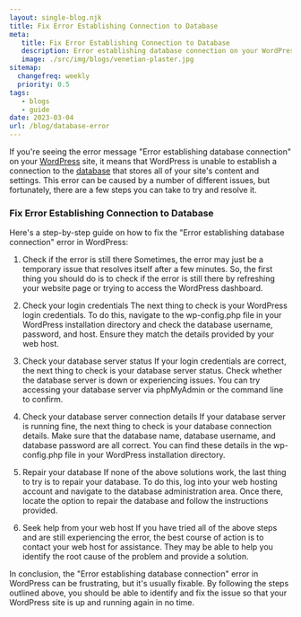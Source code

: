 ```yaml
---
layout: single-blog.njk
title: Fix Error Establishing Connection to Database
meta:
   title: Fix Error Establishing Connection to Database
   description: Error establishing database connection on your WordPress site is caused by a number of different issues.
   image: ./src/img/blogs/venetian-plaster.jpg
sitemap:
  changefreq: weekly
  priority: 0.5
tags:
   - blogs
   - guide
date: 2023-03-04
url: /blog/database-error
---
```


If you're seeing the error message "Error establishing database connection" on your [WordPress](/glossary/wordpress/) site, it means that WordPress is unable to establish a connection to the [database](/glossary/database/) that stores all of your site's content and settings. This error can be caused by a number of different issues, but fortunately, there are a few steps you can take to try and resolve it.

### Fix Error Establishing Connection to Database

Here's a step-by-step guide on how to fix the "Error establishing database connection" error in WordPress:

1. Check if the error is still there
   Sometimes, the error may just be a temporary issue that resolves itself after a few minutes. So, the first thing you should do is to check if the error is still there by refreshing your website page or trying to access the WordPress dashboard.

2. Check your login credentials
   The next thing to check is your WordPress login credentials. To do this, navigate to the wp-config.php file in your WordPress installation directory and check the database username, password, and host. Ensure they match the details provided by your web host.

3. Check your database server status
   If your login credentials are correct, the next thing to check is your database server status. Check whether the database server is down or experiencing issues. You can try accessing your database server via phpMyAdmin or the command line to confirm.

4. Check your database server connection details
   If your database server is running fine, the next thing to check is your database connection details. Make sure that the database name, database username, and database password are all correct. You can find these details in the wp-config.php file in your WordPress installation directory.

5. Repair your database
   If none of the above solutions work, the last thing to try is to repair your database. To do this, log into your web hosting account and navigate to the database administration area. Once there, locate the option to repair the database and follow the instructions provided.

6. Seek help from your web host
   If you have tried all of the above steps and are still experiencing the error, the best course of action is to contact your web host for assistance. They may be able to help you identify the root cause of the problem and provide a solution.

In conclusion, the "Error establishing database connection" error in WordPress can be frustrating, but it's usually fixable. By following the steps outlined above, you should be able to identify and fix the issue so that your WordPress site is up and running again in no time.
